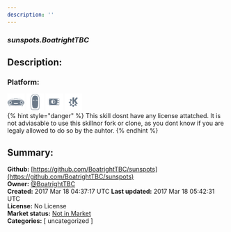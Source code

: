 ```yaml
---
description: ''
---
```


### _sunspots.BoatrightTBC_  
## Description:  
  
  
  
### Platform:  
 ![Mark I](../.gitbook/assets/mark-1-icon.png)  ![Mark II](../.gitbook/assets/mark-2-icon.png)  ![Picroft](../.gitbook/assets/picroft-icon.png)  ![plasmoid](../.gitbook/assets/kde.png)   
{% hint style="danger" %}
This skill dosnt have any license attatched. It is not adviasable to use this skillnor fork or clone, as you dont know if you are legaly allowed to do so by the auhtor.
{% endhint %}
  
## Summary:  
**Github:** [https://github.com/BoatrightTBC/sunspots](https://github.com/BoatrightTBC/sunspots)  
**Owner:** [@BoatrightTBC](https://github.com/BoatrightTBC)  
**Created:** 2017 Mar 18 04:37:17 UTC  **Last updated:** 2017 Mar 18 05:42:31 UTC  
**License:** No License  
**Market status:** [Not in Market](https://market.mycroft.ai/skill/)  
**Categories:** [ uncategorized ]   
